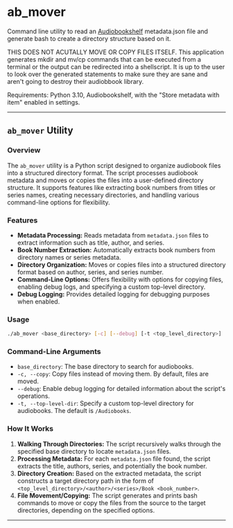 # ab_mover
Command line utility to read an [Audiobookshelf](https://www.audiobookshelf.org/) metadata.json file and generate bash to create a directory structure based on it.

THIS DOES NOT ACUTALLY MOVE OR COPY FILES ITSELF. This application generates mkdir and mv/cp commands that can be executed from a terminal or the output can be redirected into a shellscript. It is up to the user to look over the generated statements to make sure they are sane and aren't going to destroy their audiobbook library. 

Requirements: Python 3.10, Audiobookshelf, with the "Store metadata with item" enabled in settings.

---

## `ab_mover` Utility

### Overview
The `ab_mover` utility is a Python script designed to organize audiobook files into a structured directory format. The script processes audiobook metadata and moves or copies the files into a user-defined directory structure. It supports features like extracting book numbers from titles or series names, creating necessary directories, and handling various command-line options for flexibility.

### Features
- **Metadata Processing:** Reads metadata from `metadata.json` files to extract information such as title, author, and series.
- **Book Number Extraction:** Automatically extracts book numbers from directory names or series metadata.
- **Directory Organization:** Moves or copies files into a structured directory format based on author, series, and series number.
- **Command-Line Options:** Offers flexibility with options for copying files, enabling debug logs, and specifying a custom top-level directory.
- **Debug Logging:** Provides detailed logging for debugging purposes when enabled.

### Usage
```sh
./ab_mover <base_directory> [-c] [--debug] [-t <top_level_directory>]
```

### Command-Line Arguments
- `base_directory`: The base directory to search for audiobooks.
- `-c, --copy`: Copy files instead of moving them. By default, files are moved.
- `--debug`: Enable debug logging for detailed information about the script's operations.
- `-t, --top-level-dir`: Specify a custom top-level directory for audiobooks. The default is `/Audiobooks`.

### How It Works
1. **Walking Through Directories:** The script recursively walks through the specified base directory to locate `metadata.json` files.
2. **Processing Metadata:** For each `metadata.json` file found, the script extracts the title, authors, series, and potentially the book number.
3. **Directory Creation:** Based on the extracted metadata, the script constructs a target directory path in the form of `<top_level_directory>/<author>/<series>/Book <book_number>`.
4. **File Movement/Copying:** The script generates and prints bash commands to move or copy the files from the source to the target directories, depending on the specified options.
---
